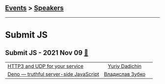 ## [Events](../README.md) > [Speakers](../speakers.md)
---

# Submit JS

## Submit JS - 2021 Nov 09 [:movie_camera:](https://youtu.be/fFQV9BXpm1M)
| | | |
| --- | :---: | --- |
| [HTTP3 and UDP for your service](https://www.youtube.com/watch?v=fFQV9BXpm1M&t=205s)  |  [Yuriy Dadichin](../../speakers/Yuriy%20Dadichin.md)  |    |
| [Deno — truthful server-side JavaScript](https://www.youtube.com/watch?v=fFQV9BXpm1M&t=2612s)  |  [Владислав Зубко](../../speakers/Владислав%20Зубко.md)  |    |
